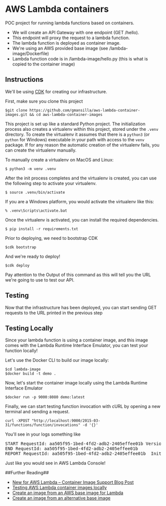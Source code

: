 # AWS Lambda containers
POC project for running lambda functions based on containers.

* We will create an API Gateway with one endpoint (GET /hello). 
* This endpoint will proxy the request to a lambda function.
* The lambda function is deployed as container image.
* We're using an AWS provided base image (see /lambda-image/Dockerfile)
* Lambda function code is in /lambda-image/hello.py (this is what is copied to the container image)

## Instructions ##

We'll be using [CDK](https://docs.aws.amazon.com/cdk/latest/guide/home.html) for creating our infrastructure.

First, make sure you clone this project

```
$git clone https://github.com/gmansilla/aws-lambda-container-images.git && cd aws-lambda-container-images
```

This project is set up like a standard Python project.  The initialization
process also creates a virtualenv within this project, stored under the `.venv`
directory.  To create the virtualenv it assumes that there is a `python3`
(or `python` for Windows) executable in your path with access to the `venv`
package. If for any reason the automatic creation of the virtualenv fails,
you can create the virtualenv manually.

To manually create a virtualenv on MacOS and Linux:

```
$ python3 -m venv .venv
```

After the init process completes and the virtualenv is created, you can use the following
step to activate your virtualenv.

```
$ source .venv/bin/activate
```

If you are a Windows platform, you would activate the virtualenv like this:

```
% .venv\Scripts\activate.bat
```

Once the virtualenv is activated, you can install the required dependencies.

```
$ pip install -r requirements.txt
```

Prior to deploying, we need to bootstrap CDK

```
$cdk bootstrap
```

And we're ready to deploy!

```
$cdk deploy
```

Pay attention to the Output of this command as this will tell you the URL we're going to use to test our API.


## Testing ##

Now that the infrastructure has been deployed, you can start sending GET requests to the URL printed in the previous step

## Testing Locally ##

Since your lambda function is using a container image, and this image comes with the Lambda Runtime Interface Emulator,
you can test your function locally!

Let's use the Docker CLI to build our image locally:
```
$cd lambda-image
$docker build -t demo .
```

Now, let's start the container image locally using the Lambda Runtime Interface Emulator
```
$docker run -p 9000:8080 demo:latest
```

Finally, we can start testing function invocation with cURL by opening a new terminal and sending a request.
```
curl -XPOST "http://localhost:9000/2015-03-31/functions/function/invocations" -d '{}'
```

You'll see in your logs something like
<pre>
START RequestId: aa505f95-1bed-4fd2-adb2-2405effee01b Version: $LATEST
END RequestId: aa505f95-1bed-4fd2-adb2-2405effee01b
REPORT RequestId: aa505f95-1bed-4fd2-adb2-2405effee01b  Init Duration: 1.61 ms  Duration: 80.78 ms      Billed Duration: 100 ms Memory Size: 3008 MB     Max Memory Used: 3008 MB
</pre>
Just like you would see in AWS Lambda Console!


##Further Reading##
* [New for AWS Lambda – Container Image Support Blog Post](https://aws.amazon.com/blogs/aws/new-for-aws-lambda-container-image-support/)
* [Testing AWS Lambda container images locally](https://docs.aws.amazon.com/lambda/latest/dg/images-test.html)
* [Create an image from an AWS base image for Lambda](https://docs.aws.amazon.com/lambda/latest/dg/images-create.html#images-create-1)
* [Create an image from an alternative base image](https://docs.aws.amazon.com/lambda/latest/dg/images-create.html#images-create-2)